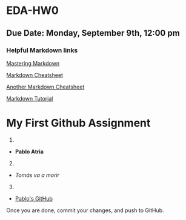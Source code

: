 # EDA-HW0
## Due Date: Monday, September 9th, 12:00 pm 
### Helpful Markdown links
[Mastering Markdown](https://guides.github.com/features/mastering-markdown/)

[Markdown Cheatsheet](https://github.com/adam-p/markdown-here/wiki/Markdown-Cheatsheet)

[Another Markdown Cheatsheet](https://guides.github.com/pdfs/markdown-cheatsheet-online.pdf)

[Markdown Tutorial](https://www.markdowntutorial.com/)


# My First Github Assignment

1. 
  * **Pablo Atria**
2. 
  * _Tomás va a morir_
3.
  * [Pablo's GitHub](https://github.com/pabloatria18)

Once you are done, commit your changes, and push to GitHub. 
